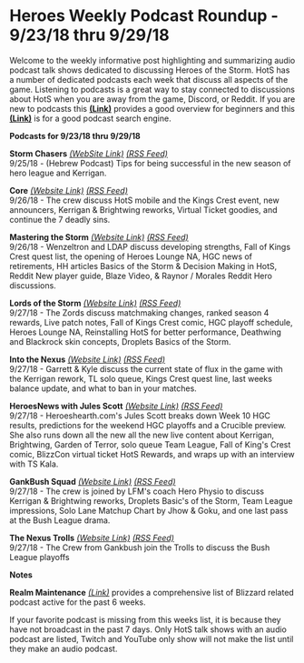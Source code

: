 # Heroes Weekly Podcast Roundup - 9/23/18 thru 9/29/18

Welcome to the weekly informative post highlighting and summarizing audio podcast talk shows dedicated to discussing Heroes of the Storm.  HotS has a number of dedicated podcasts each week that discuss all aspects of the game.  Listening to podcasts is a great way to stay connected to discussions about HotS when you are away from the game, Discord, or Reddit.  If you are new to podcasts this [**(Link)**](https://www.wired.com/story/podcasts-beginners-guide/) provides a good overview for beginners and this [**(Link)**](https://www.listennotes.com/) is for a good podcast search engine.  

**Podcasts for 9/23/18 thru 9/29/18**

**Storm Chasers** [*(WebSite Link)*](https://stormchasers.podbean.com/)  [*(RSS Feed)*](https://www.listennotes.com/c/r/94b39872def14f60a733682c5e8a55fe)  
9/25/18 - (Hebrew Podcast)  Tips for being successful in the new season of hero league and Kerrigan.

**Core** [*(Website Link)*](https://www.frogpants.com/core) [*(RSS Feed)*](https://www.listennotes.com/c/r/25975bad4c5f4b2f9b586f745abaf721)  
9/26/18 - The crew discuss HotS mobile and the Kings Crest event, new announcers, Kerrigan & Brightwing reworks, Virtual Ticket goodies, and continue the 7 deadly sins.

**Mastering the Storm** [*(Website Link)*](https://anchor.fm/mtsp)  [*(RSS Feed)*](https://www.listennotes.com/c/r/8fe671984b02448789d40402b455a580)  
9/26/18 - Wenzeltron and LDAP discuss developing strengths, Fall of Kings Crest quest list, the opening of Heroes Lounge NA, HGC news of retirements, HH articles Basics of the Storm & Decision Making in HotS, Reddit New player guide, Blaze Video, & Raynor / Morales Reddit Hero discussions. 

**Lords of the Storm** [*(Website Link)*](http://lordsofthestorm.libsyn.com/podcast?utm_source=listennotes.com&utm_campaign=Listen+Notes&utm_medium=website) [*(RSS Feed)*](https://www.listennotes.com/c/r/d9650bf3799e403484f1f55c8c8e21ad)  
9/27/18 - The Zords discuss matchmaking changes, ranked season 4 rewards, Live patch notes, Fall of Kings Crest comic, HGC playoff schedule, Heroes Lounge NA, Reinstalling HotS for better performance, Deathwing and Blackrock skin concepts, Droplets Basics of the Storm.

**Into the Nexus** [*(Website Link)*](http://amove.tv/itnblog/?utm_source=listennotes.com&utm_campaign=Listen+Notes&utm_medium=website) [*(RSS Feed)*](https://www.listennotes.com/c/r/8f140829b53e47a794b068f35144d9cc)  
9/27/18 - Garrett & Kyle discuss the current state of flux in the game with the Kerrigan rework, TL solo queue, Kings Crest quest line, last weeks balance update, and what to ban in your matches.

**HeroesNews with Jules Scott** [*(Website Link)*](https://heroesnewswithjulesscott.simplecast.fm/)  [*(RSS Feed)*](https://www.listennotes.com/c/r/42587291a4ba4f1797bc93028851a81b)  
9/27/18 - Heroeshearth.com's Jules Scott breaks down Week 10 HGC results, predictions for the weekend HGC playoffs and a Crucible preview. She also runs down all the new all the new live content about Kerrigan, Brightwing, Garden of Terror, solo queue Team League, Fall of King's Crest comic, BlizzCon virtual ticket HotS Rewards, and wraps up with an interview with TS Kala.  

**GankBush Squad** [*(Website Link)*](http://www.gankbushsquad.com/?utm_source=listennotes.com&utm_campaign=Listen+Notes&utm_medium=website) [*(RSS Feed)*](https://www.listennotes.com/c/r/49bf051c12a44ecb9f76c027347b2d1a)  
9/27/18 - The crew is joined by LFM's coach Hero Physio to discuss Kerrigan & Brightwing reworks, Droplets Basic's of the Storm, Team League impressions, Solo Lane Matchup Chart by Jhow & Goku, and one last pass at the Bush League drama.

**The Nexus Trolls** [*(Website Link)*](https://trolls.gg/thenexustrolls/094-the-nexus-trolls-you-get-a-rework-you-get-a-rework/?utm_source=listennotes.com&utm_campaign=Listen+Notes&utm_medium=website) [*(RSS Feed)*](https://www.listennotes.com/c/r/673e8c3efab54a7a90290e42efe780e4)  
9/27/18 - The Crew from Gankbush join the Trolls to discuss the Bush League playoffs

**Notes**  

**Realm Maintenance** [*(Link)*](https://realm-maintenance.com/) provides a comprehensive list of Blizzard related podcast active for the past 6 weeks.

If your favorite podcast is missing from this weeks list, it is because they have not broadcast in the past 7 days.
Only HotS talk shows with an audio podcast are listed, Twitch and YouTube only show will not make the list until they make an audio podcast.